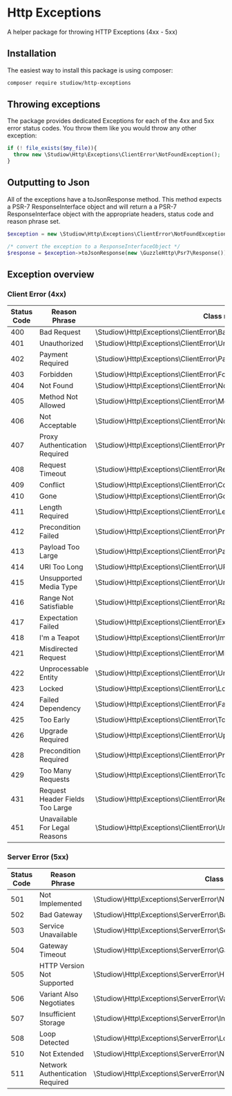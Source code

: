 # Http Exceptions
A helper package for throwing HTTP Exceptions (4xx - 5xx)


## Installation
The easiest way to install this package is using composer:
``` bash
composer require studiow/http-exceptions
```

## Throwing exceptions
The package provides dedicated Exceptions for each of the 4xx and 5xx error status codes. 
You throw them like you would throw any other exception:
``` php
if (! file_exists($my_file)){
  throw new \Studiow\Http\Exceptions\ClientError\NotFoundException();
}
```

## Outputting to Json
All of the exceptions have a toJsonResponse method. This method expects a PSR-7 ResponseInterface object and will return
a a PSR-7 ResponseInterface object with the appropriate headers, status code and reason phrase set.
``` php
$exception = new \Studiow\Http\Exceptions\ClientError\NotFoundException();

/* convert the exception to a ResponseInterfaceObject */
$response = $exception->toJsonResponse(new \GuzzleHttp\Psr7\Response());
```

## Exception overview
### Client Error (4xx)
| Status Code | Reason Phrase                   | Class name                                                                |
|-------------|---------------------------------|---------------------------------------------------------------------------|
| 400 | Bad Request                     | \Studiow\Http\Exceptions\ClientError\BadRequestException                  |
| 401 | Unauthorized                    | \Studiow\Http\Exceptions\ClientError\UnauthorizedException                |
| 402 | Payment Required                | \Studiow\Http\Exceptions\ClientError\PaymentRequiredException             |
| 403 | Forbidden                       | \Studiow\Http\Exceptions\ClientError\ForbiddenException                   |
| 404 | Not Found                       | \Studiow\Http\Exceptions\ClientError\NotFoundException                    |
| 405 | Method Not Allowed              | \Studiow\Http\Exceptions\ClientError\MethodNotAllowedException            |
| 406 | Not Acceptable                  | \Studiow\Http\Exceptions\ClientError\NotAcceptableException               |
| 407 | Proxy Authentication Required   | \Studiow\Http\Exceptions\ClientError\ProxyAuthenticationRequiredException |
| 408 | Request Timeout                 | \Studiow\Http\Exceptions\ClientError\RequestTimeoutException              |
| 409 | Conflict                        | \Studiow\Http\Exceptions\ClientError\ConflictException                    |
| 410 | Gone                            | \Studiow\Http\Exceptions\ClientError\GoneException                        |
| 411 | Length Required                 | \Studiow\Http\Exceptions\ClientError\LengthRequiredException              |
| 412 | Precondition Failed             | \Studiow\Http\Exceptions\ClientError\PreconditionFailedException          |
| 413 | Payload Too Large               | \Studiow\Http\Exceptions\ClientError\PayloadTooLargeException             |
| 414 | URI Too Long                    | \Studiow\Http\Exceptions\ClientError\URITooLongException                  |
| 415 | Unsupported Media Type          | \Studiow\Http\Exceptions\ClientError\UnsupportedMediaTypeException        |
| 416 | Range Not Satisfiable           | \Studiow\Http\Exceptions\ClientError\RangeNotSatisfiableException         |
| 417 | Expectation Failed              | \Studiow\Http\Exceptions\ClientError\ExpectationFailedException           |
| 418 | I'm a Teapot                    | \Studiow\Http\Exceptions\ClientError\ImaTeapotException                   |
| 421 | Misdirected Request             | \Studiow\Http\Exceptions\ClientError\MisdirectedRequestException          |
| 422 | Unprocessable Entity            | \Studiow\Http\Exceptions\ClientError\UnprocessableEntityException         |
| 423 | Locked                          | \Studiow\Http\Exceptions\ClientError\LockedException                      |
| 424 | Failed Dependency               | \Studiow\Http\Exceptions\ClientError\FailedDependencyException            |
| 425 | Too Early                       | \Studiow\Http\Exceptions\ClientError\TooEarlyException                    |
| 426 | Upgrade Required                | \Studiow\Http\Exceptions\ClientError\UpgradeRequiredException             |
| 428 | Precondition Required           | \Studiow\Http\Exceptions\ClientError\PreconditionRequiredException        |
| 429 | Too Many Requests               | \Studiow\Http\Exceptions\ClientError\TooManyRequestsException             |
| 431 | Request Header Fields Too Large | \Studiow\Http\Exceptions\ClientError\RequestHeaderFieldsTooLargeException |
| 451 | Unavailable For Legal Reasons   | \Studiow\Http\Exceptions\ClientError\UnavailableForLegalReasonsException  |

### Server Error (5xx)

| Status Code | Reason Phrase                   | Class name   |
|-------------|---------------------------------|--------------------------------------------------------------------------|
| 501 | Not Implemented | \Studiow\Http\Exceptions\ServerError\NotImplementedException |
| 502 | Bad Gateway | \Studiow\Http\Exceptions\ServerError\BadGatewayException |
| 503 | Service Unavailable | \Studiow\Http\Exceptions\ServerError\ServiceUnavailableException |
| 504 | Gateway Timeout | \Studiow\Http\Exceptions\ServerError\GatewayTimeoutException |
| 505 | HTTP Version Not Supported | \Studiow\Http\Exceptions\ServerError\HTTPVersionNotSupportedException |
| 506 | Variant Also Negotiates | \Studiow\Http\Exceptions\ServerError\VariantAlsoNegotiatesException |
| 507 | Insufficient Storage | \Studiow\Http\Exceptions\ServerError\InsufficientStorageException |
| 508 | Loop Detected | \Studiow\Http\Exceptions\ServerError\LoopDetectedException |
| 510 | Not Extended | \Studiow\Http\Exceptions\ServerError\NotExtendedException |
| 511 | Network Authentication Required | \Studiow\Http\Exceptions\ServerError\NetworkAuthenticationRequiredException |
